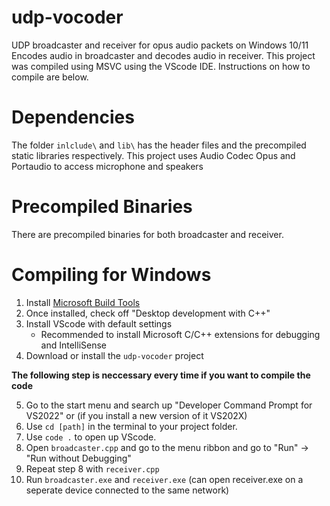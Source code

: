 # udp-vocoder
UDP broadcaster and receiver for opus audio packets on Windows 10/11
Encodes audio in broadcaster and decodes audio in receiver.
This project was compiled using MSVC using the VScode IDE. Instructions on how to compile are below.

# Dependencies
 The folder `inlclude\` and `lib\` has the header files and the precompiled static libraries respectively. 
 This project uses Audio Codec Opus and Portaudio to access microphone and speakers


# Precompiled Binaries
There are precompiled binaries for both broadcaster and receiver. 

# Compiling for Windows

1. Install [Microsoft Build Tools](https://aka.ms/vs/17/release/vs_BuildTools.exe)
2. Once installed, check off "Desktop development with C++" 
3. Install VScode with default settings
    - Recommended to install Microsoft C/C++ extensions for debugging and IntelliSense
4. Download or install the `udp-vocoder` project

**The following step is neccessary every time if you want to compile the code**

5. Go to the start menu and search up "Developer Command Prompt for VS2022" or (if you install a new version of it VS202X) 
6. Use `cd [path]` in the terminal to your project folder.
7. Use `code .` to open up VScode. 
8. Open `broadcaster.cpp` and go to the menu ribbon and go to "Run" -> "Run without Debugging"
9. Repeat step 8 with `receiver.cpp`
10. Run `broadcaster.exe` and `receiver.exe` (can open receiver.exe on a seperate device connected to the same network)

